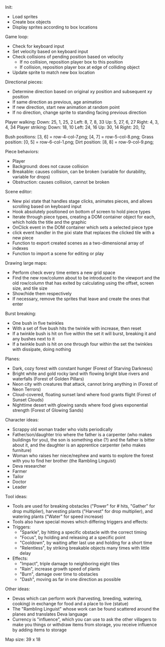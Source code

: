 Init:
  - Load sprites
  - Create box objects
  - Display sprites according to box locations

Game loop:
  - Check for keyboard input
  - Set velocity based on keyboard input
  - Check collisions of pending position based on velocity
    - If no collision, reposition player box to this position
    - If collision, reposition player box at edge of colliding object
  - Update sprite to match new box location

Directional pieces:
  - Determine direction based on original xy position and subsequent xy position
  - If same direction as previous, age animation
  - If new direction, start new animation at random point
  - If no direction, change sprite to standing facing previous direction

Player walking:
  Down:
    25, 1, 25, 2
  Left:
    8, 7, 8, 33
  Up:
    5, 27, 6, 27
  Right:
    4, 3, 4, 34
Player striking:
  Down:
    18, 10
  Left:
    24, 16
  Up:
    30, 14
  Right:
    20, 12

Bush positions: [3, 6] = row-4-col-7.png; [4, 7] = row-5-col-8.png;
Grass position: [0, 5] = row-6-col-1.png;
Dirt position: [8, 8] = row-9-col-9.png;

Piece behaviors:
  - Player
  - Background: does not cause collision
  - Breakable: causes collision, can be broken (variable for durability, variable for drops)
  - Obstruction: causes collision, cannot be broken

Scene editor:
- New pixi state that handles stage clicks, animates pieces, and allows scrolling based on keyboard input
- Hook absolutely positioned on bottom of screen to hold piece types
- Iterate through piece types, creating a DOM container object for each, which holds the title and the graphic
- OnClick event in the DOM container which sets a selected piece type
- click event handler in the pixi state that replaces the clicked tile with a new piece
- Function to export created scenes as a two-dimensional array of indexes
- Function to import a scene for editing or play

Drawing large maps:
- Perform check every time enters a new grid space
- Find the new row/column about to be introduced to the viewport and the old row/column that has exited by calculating using the offset, screen size, and tile size
- Show/hide them respectively
- If necessary, remove the sprites that leave and create the ones that enter

Burst breaking:
- One bush in five twinkles
- With a set of five bush hits the twinkle with increase, then reset
- If a twinkle bush is hit on five within the set it will burst, breaking it and any bushes next to it
- If a twinkle bush is hit on one through four within the set the twinkles with dissipate, doing nothing

Planes:
- Dark, cozy forest with constant hunger (Forest of Starving Darkness)
- Bright white and gold rocky land with flowing bright blue rivers and waterfalls (Forest of Golden Pillars)
- Neon city with creatures that attack, cannot bring anything in (Forest of Neon Terrors)
- Cloud-covered, floating sunset land where food grants flight (Forest of Sunset Clouds)
- Nighttime desert with glowing sands where food gives exponential strength (Forest of Glowing Sands)

Character ideas:
- Scrappy old woman trader who visits periodically
- Father/son/daughter trio where the father is a carpenter (who makes buildings for you), the son is something else (?) and the father is bitter about it, and the daughter is an apprentice carpenter (who makes furniture)
- Woman who raises her niece/nephew and wants to explore the forest with you to find her brother (the Rambling Linguist)
- Deva researcher
- Farmer
- Tailor
- Doctor
- Leader

Tool ideas:
- Tools are used for breaking obstacles ("Power" for # hits, "Gather" for drop multiplier), harvesting plants ("Harvest" for drop multiplier), and watering plants ("Water" for speed increase)
- Tools also have special moves which differing triggers and effects:
- Triggers:
  - "Sparkle", by hitting a specific obstacle with the correct timing
  - "Focus", by holding and releasing at a specific point
  - "Cooldown", by waiting after last use and holding for a short time
  - "Relentless", by striking breakable objects many times with little delay
- Effects:
  - "Impact", triple damage to neighboring eight tiles
  - "Rain", increase growth speed of plants
  - "Burn", damage over time to obstacles
  - "Dash", moving as far in one direction as possible

Other ideas:
- Devas which can perform work (harvesting, breeding, watering, cooking) in exchange for food and a place to live (statue)
- The "Rambling Linguist" whose work can be found scattered around the planes and translates Deva language
- Currency is "influence", which you can use to ask the other villagers to make you things or withdraw items from storage, you receive influence by adding items to storage

Map size: 39 x 18
